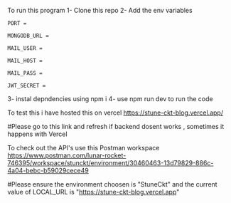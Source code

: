 To run this program
1- Clone this repo
2- Add the env variables

    PORT = 

    MONGODB_URL = 
    
    MAIL_USER =
    
    MAIL_HOST = 
    
    MAIL_PASS = 
    
    JWT_SECRET =
    
3- instal depndencies using npm i
4- use npm run dev to run the code

To test this i have hosted this on vercel
https://stune-ckt-blog.vercel.app/

#Please go to this link and refresh if backend dosent works , sometimes it happens with Vercel

To check out the API's use this Postman workspace
https://www.postman.com/lunar-rocket-746395/workspace/stunckt/environment/30460463-13d79829-886c-4a04-bebc-b59029cece49

#Please ensure the environment choosen is "StuneCkt" and the current value of LOCAL_URL is "https://stune-ckt-blog.vercel.app"

